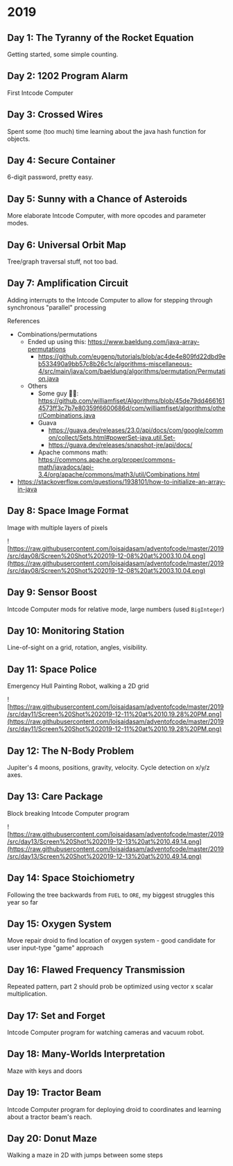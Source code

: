# 2019

## Day 1: The Tyranny of the Rocket Equation

Getting started, some simple counting.

## Day 2: 1202 Program Alarm

First Intcode Computer

## Day 3: Crossed Wires

Spent some (too much) time learning about the java hash function for objects.

## Day 4: Secure Container

6-digit password, pretty easy.

## Day 5: Sunny with a Chance of Asteroids

More elaborate Intcode Computer, with more opcodes and parameter modes.

## Day 6: Universal Orbit Map

Tree/graph traversal stuff, not too bad.

## Day 7: Amplification Circuit

Adding interrupts to the Intcode Computer to allow for stepping through synchronous "parallel" processing

References

- Combinations/permutations
  - Ended up using this: https://www.baeldung.com/java-array-permutations
    - https://github.com/eugenp/tutorials/blob/ac4de4e809fd22dbd9eb533490a9bb57c8b26c1c/algorithms-miscellaneous-4/src/main/java/com/baeldung/algorithms/permutation/Permutation.java
  - Others
    - Some guy 🤷‍♀️: https://github.com/williamfiset/Algorithms/blob/45de79dd4661614573ff3c7b7e80359f6600686d/com/williamfiset/algorithms/other/Combinations.java
    - Guava
      - https://guava.dev/releases/23.0/api/docs/com/google/common/collect/Sets.html#powerSet-java.util.Set-
      - https://guava.dev/releases/snapshot-jre/api/docs/
    - Apache commons math: https://commons.apache.org/proper/commons-math/javadocs/api-3.4/org/apache/commons/math3/util/Combinations.html
- https://stackoverflow.com/questions/1938101/how-to-initialize-an-array-in-java

## Day 8: Space Image Format

Image with multiple layers of pixels

![https://raw.githubusercontent.com/loisaidasam/adventofcode/master/2019/src/day08/Screen%20Shot%202019-12-08%20at%2003.10.04.png](https://raw.githubusercontent.com/loisaidasam/adventofcode/master/2019/src/day08/Screen%20Shot%202019-12-08%20at%2003.10.04.png)

## Day 9: Sensor Boost

Intcode Computer mods for relative mode, large numbers (used `BigInteger`)

## Day 10: Monitoring Station

Line-of-sight on a grid, rotation, angles, visibility.

## Day 11: Space Police

Emergency Hull Painting Robot, walking a 2D grid

![https://raw.githubusercontent.com/loisaidasam/adventofcode/master/2019/src/day11/Screen%20Shot%202019-12-11%20at%2010.19.28%20PM.png](https://raw.githubusercontent.com/loisaidasam/adventofcode/master/2019/src/day11/Screen%20Shot%202019-12-11%20at%2010.19.28%20PM.png)

## Day 12: The N-Body Problem

Jupiter's 4 moons, positions, gravity, velocity. Cycle detection on x/y/z axes.

## Day 13: Care Package

Block breaking Intcode Computer program

![https://raw.githubusercontent.com/loisaidasam/adventofcode/master/2019/src/day13/Screen%20Shot%202019-12-13%20at%2010.49.14.png](https://raw.githubusercontent.com/loisaidasam/adventofcode/master/2019/src/day13/Screen%20Shot%202019-12-13%20at%2010.49.14.png)

## Day 14: Space Stoichiometry

Following the tree backwards from `FUEL` to `ORE`, my biggest struggles this year so far

## Day 15: Oxygen System

Move repair droid to find location of oxygen system - good candidate for user input-type "game" approach

## Day 16: Flawed Frequency Transmission

Repeated pattern, part 2 should prob be optimized using vector x scalar multiplication.

## Day 17: Set and Forget

Intcode Computer program for watching cameras and vacuum robot.

## Day 18: Many-Worlds Interpretation

Maze with keys and doors

## Day 19: Tractor Beam

Intcode Computer program for deploying droid to coordinates and learning about a tractor beam's reach.

## Day 20: Donut Maze

Walking a maze in 2D with jumps between some steps
